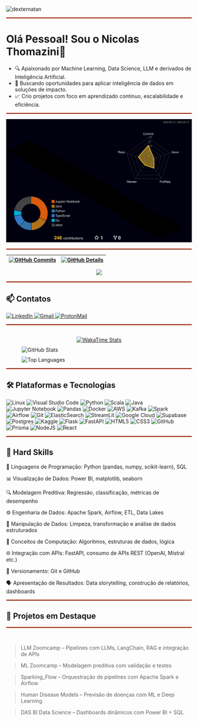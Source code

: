 <p align="left"><img src="https://komarev.com/ghpvc/?username=nicolas-thomazini" alt="dexternatan" /></p>

<hr style="border: 1px solid #FF5733;"/>

# Olá Pessoal! Sou o Nicolas Thomazini👋</span>

- 🔍 Apaixonado por Machine Learning, Data Science, LLM e derivados de Inteligência Artificial.
- 🎯 Buscando oportunidades para aplicar inteligência de dados em soluções de impacto.
- 📈 Crio projetos com foco em aprendizado contínuo, escalabilidade e eficiência.

</span><hr style="border: 1px solid #FF5733;"/>

![Status](./profile-3d-contrib/profile-night-rainbow.svg)

</span><hr style="border: 1px solid #FF5733;"/>

| [![GitHub Commits](http://github-profile-summary-cards.vercel.app/api/cards/productive-time?username=nicolas-thomazini&theme=gruvbox&utcOffset=-3)](https://github.com/vn7n24fzkq/github-profile-summary-cards) | [![GitHub Details](http://github-profile-summary-cards.vercel.app/api/cards/profile-details?username=nicolas-thomazini&theme=gruvbox)](https://github.com/vn7n24fzkq/github-profile-summary-cards) |
| --------------------------------------------------------------------------------------------------------------------------------------------------------------------------------------------------------------- | -------------------------------------------------------------------------------------------------------------------------------------------------------------------------------------------------- |

   <div align="center" >
     <img src="https://github-profile-trophy.vercel.app/?username=nicolas-thomazini&row=1&column=6&theme=gruvbox&margin-w=15&margin-h=15"/>
  </div>

</span><hr style="border: 1px solid #FF5733;"/>

## 📫 Contatos

<div>
  <a href="https://linkedin.com/in/nicolas-thomazini/">
    <img src="https://img.shields.io/badge/-LinkedIn-%230077B5?style=for-the-badge&logo=linkedin&logoColor=white" alt="LinkedIn">
  </a>
  <a href="mailto:nicolasfrezarimt@gmail.com?subject=Contato%20via%20portfólio&body=Olá%20Nicolas,%0D%0AGostaria%20de%20falar%20sobre...">
    <img src="https://img.shields.io/badge/-Gmail-%23333?style=for-the-badge&logo=gmail&logoColor=white" alt="Gmail">
  </a>
  <a href="mailto:nicolasthomazini@proton.me?subject=Contato%20via%20portfólio&body=Olá%20Nicolas,%0D%0AGostaria%20de%20falar%20sobre...">
    <img src="https://img.shields.io/badge/ProtonMail-8B89CC?style=for-the-badge&logo=protonmail&logoColor=white" alt="ProtonMail">
  </a>
</div>
<hr style="border: 1px solid #FF5733;" /><br>

<div style="display: flex; flex-wrap: wrap; gap: 10px; justify-content: center; align-items: center;">
  <a href="https://wakatime.com/@nicolasthomazini" target="_blank">
      <img src="https://github-readme-stats.vercel.app/api/wakatime?username=nicolasthomazini&layout=compact&theme=chartreuse-dark&show_icons=true&cache_seconds=30" alt="WakaTime Stats" width="420" />
  </a>
  <img src="https://github-readme-stats.vercel.app/api?username=nicolas-thomazini&theme=chartreuse-dark&show_icons=true" alt="GitHub Stats" width="420" />
  <img src="https://github-readme-stats.vercel.app/api/top-langs/?username=nicolas-thomazini&hide=TeX&layout=compact&theme=chartreuse-dark&locale=pt-br" alt="Top Languages" width="420" />
</div>

<hr style="border: 1px solid #FF5733;"/>

## 🛠️ Plataformas e Tecnologias

![Linux](https://img.shields.io/badge/Linux-FCC624?style=for-the-badge&logo=linux&logoColor=black)
![Visual Studio Code](https://img.shields.io/badge/Visual%20Studio%20Code-0078d7.svg?style=for-the-badge&logo=visual-studio-code&logoColor=white)
![Python](https://img.shields.io/badge/python-3670A0?style=for-the-badge&logo=python&logoColor=ffdd54)
![Scala](https://img.shields.io/badge/scala-%23DC322F.svg?style=for-the-badge&logo=scala&logoColor=white)
![Java](https://img.shields.io/badge/java-%23ED8B00.svg?style=for-the-badge&logo=openjdk&logoColor=white)
![Jupyter Notebook](https://img.shields.io/badge/jupyter-%23FA0F00.svg?style=for-the-badge&logo=jupyter&logoColor=white)
![Pandas](https://img.shields.io/badge/pandas-%23150458.svg?style=for-the-badge&logo=pandas&logoColor=white)
![Docker](https://img.shields.io/badge/docker-%230db7ed.svg?style=for-the-badge&logo=docker&logoColor=white)
![AWS](https://img.shields.io/badge/AWS-FF9900?style=for-the-badge&logo=amazon-aws&logoColor=white)
![Kafka](https://img.shields.io/badge/Apache%20Kafka-231F20.svg?style=for-the-badge&logo=Apache-Kafka&logoColor=white)
![Spark](https://img.shields.io/badge/Apache%20Spark-E25A1C.svg?style=for-the-badge&logo=Apache-Spark&logoColor=white)
![Airflow](https://img.shields.io/badge/Apache%20Airflow-017CEE.svg?style=for-the-badge&logo=Apache-Airflow&logoColor=white)
![Git](https://img.shields.io/badge/git-%23F05033.svg?style=for-the-badge&logo=git&logoColor=white)
![ElasticSearch](https://img.shields.io/badge/-ElasticSearch-005571?style=for-the-badge&logo=elasticsearch)
![StreamLit](https://img.shields.io/badge/Streamlit-FF4B4B.svg?style=for-the-badge&logo=Streamlit&logoColor=white)
![Google Cloud](https://img.shields.io/badge/GoogleCloud-%234285F4.svg?style=for-the-badge&logo=google-cloud&logoColor=white)
![Supabase](https://img.shields.io/badge/Supabase-3ECF8E?style=for-the-badge&logo=supabase&logoColor=white)
![Postgres](https://img.shields.io/badge/postgres-%23316192.svg?style=for-the-badge&logo=postgresql&logoColor=white)
![Kaggle](https://img.shields.io/badge/Kaggle-035a7d?style=for-the-badge&logo=kaggle&logoColor=white)
![Flask](https://img.shields.io/badge/flask-%23000.svg?style=for-the-badge&logo=flask&logoColor=white)
![FastAPI](https://img.shields.io/badge/FastAPI-005571?style=for-the-badge&logo=fastapi)
![HTML5](https://img.shields.io/badge/html5-%23E34F26.svg?style=for-the-badge&logo=html5&logoColor=white)
![CSS3](https://img.shields.io/badge/css3-%231572B6.svg?style=for-the-badge&logo=css3&logoColor=white)
![GitHub](https://img.shields.io/badge/github-%23121011.svg?style=for-the-badge&logo=github&logoColor=white)
![Prisma](https://img.shields.io/badge/Prisma-3982CE?style=for-the-badge&logo=Prisma&logoColor=white)
![NodeJS](https://img.shields.io/badge/node.js-6DA55F?style=for-the-badge&logo=node.js&logoColor=white)
![React](https://img.shields.io/badge/react-%2320232a.svg?style=for-the-badge&logo=react&logoColor=%2361DAFB)

<hr style="border: 1px solid #FF5733;"/>

## 📌 Hard Skills

🐍 Linguagens de Programação: Python (pandas, numpy, scikit-learn), SQL

📊 Visualização de Dados: Power BI, matplotlib, seaborn

🔍 Modelagem Preditiva: Regressão, classificação, métricas de desempenho

⚙️ Engenharia de Dados: Apache Spark, Airflow, ETL, Data Lakes

🧹 Manipulação de Dados: Limpeza, transformação e análise de dados estruturados

🔧 Conceitos de Computação: Algoritmos, estruturas de dados, lógica

🌐 Integração com APIs: FastAPI, consumo de APIs REST (OpenAI, Mistral etc.)

🔄 Versionamento: Git e GitHub

🗣️ Apresentação de Resultados: Data storytelling, construção de relatórios, dashboards

<hr style="border: 1px solid #FF5733;"/>

## 🚀 Projetos em Destaque

<hr style="border: 1px solid #FF5733;"/>
<br>

> LLM Zoomcamp – Pipelines com LLMs, LangChain, RAG e integração de APIs

> ML Zoomcamp – Modelagem preditiva com validação e testes

> Sparking_Flow – Orquestração de pipelines com Apache Spark e Airflow

> Human Disease Models – Previsão de doenças com ML e Deep Learning

> DAS BI Data Science – Dashboards dinâmicos com Power BI + SQL
